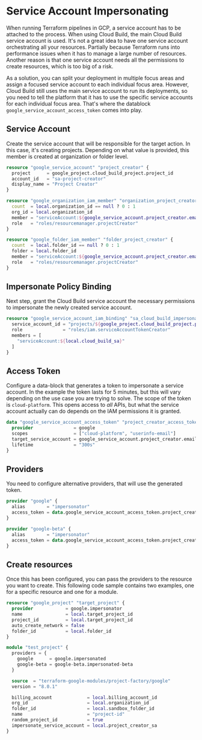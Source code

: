 # Service Account Impersonating

When running Terraform pipelines in GCP, a service account has to be attached to the process.  When using Cloud Build, the main Cloud Build service account is used. It's not a great idea to have one service account orchestrating all your resources.  Partially because Terraform runs into performance issues when it has to manage a large number of resources.  Another reason is that one service account needs all the permissions to create resources, which is too big of a risk.

As a solution, you can split your deployment in multiple focus areas and assign a focused service account to each individual focus area.  However, Cloud Build still uses the main service account to run its deployments, so you need to tell the platform that it has to use the specific service accounts for each individual focus area.  That's where the datablock `google_service_account_access_token` comes into play.

## Service Account
Create the service account that will be responsible for the target action.  In this case, it's creating projects.  Depending on what value is provided, this member is created at organization or folder level.

```terraform
resource "google_service_account" "project_creator" {
  project      = google_project.cloud_build_project.project_id
  account_id   = "sa-project-creator"
  display_name = "Project Creator"
}

resource "google_organization_iam_member" "organization_project_creator" {
  count  = local.organization_id == null ? 0 : 1
  org_id = local.organization_id
  member = "serviceAccount:${google_service_account.project_creator.email}"
  role   = "roles/resourcemanager.projectCreator"
}

resource "google_folder_iam_member" "folder_project_creator" {
  count  = local.folder_id == null ? 0 : 1
  folder = local.folder_id
  member = "serviceAccount:${google_service_account.project_creator.email}"
  role   = "roles/resourcemanager.projectCreator"
}
```

## Impersonate Policy Binding
Next step, grant the Cloud Build service account the necessary permissions to impersonate the newly created service account.

```terraform
resource "google_service_account_iam_binding" "sa_cloud_build_impersonator" {
  service_account_id = "projects/${google_project.cloud_build_project.project_id}/serviceAccounts/${google_service_account.project_creator.email}"
  role               = "roles/iam.serviceAccountTokenCreator"
  members = [
    "serviceAccount:${local.cloud_build_sa}"
  ]
}
```

## Access Token
Configure a data-block that generates a token to impersonate a service account.  In the example the token lasts for 5 minutes, but this will vary depending on the use case you are trying to solve.  The scope of the token is `cloud-platform`.  This opens access to *all* APIs, but what the service account actually can do depends on the IAM permissions it is granted.

```terraform
data "google_service_account_access_token" "project_creator_access_token" {
  provider               = google
  scopes                 = ["cloud-platform", "userinfo-email"]
  target_service_account = google_service_account.project_creator.email
  lifetime               = "300s"
}
```

## Providers
You need to configure alternative providers, that will use the generated token.
```terraform
provider "google" {
  alias        = "impersonator"
  access_token = data.google_service_account_access_token.project_creator_access_token.access_token
}

provider "google-beta" {
  alias        = "impersonator"
  access_token = data.google_service_account_access_token.project_creator_access_token.access_token
}
```

## Create resources
Once this has been configured, you can pass the providers to the resource you want to create.  This following code sample contains two examples, one for a specific resource and one for a module.
```terraform 
resource "google_project" "target_project" {
  provider            = google.impersonator
  name                = local.target_project_id
  project_id          = local.target_project_id
  auto_create_network = false
  folder_id           = local.folder_id
}

module "test_project" {
  providers = {
    google      = google.impersonated
    google-beta = google-beta.impersonated-beta
  }

  source  = "terraform-google-modules/project-factory/google"
  version = "8.0.1"

  billing_account             = local.billing_account_id
  org_id                      = local.organization_id
  folder_id                   = local.sandbox_folder_id
  name                        = "project-id"
  random_project_id           = true
  impersonate_service_account = local.project_creator_sa
}
```
